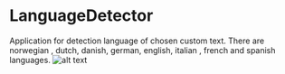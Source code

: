 # LanguageDetector
Application for detection language of chosen custom text. 
There are norwegian , dutch, danish, german, english, italian , french and spanish languages.
![alt text](https://pp.userapi.com/c850624/v850624680/a853c/5PVUKOXWajc.jpg)
